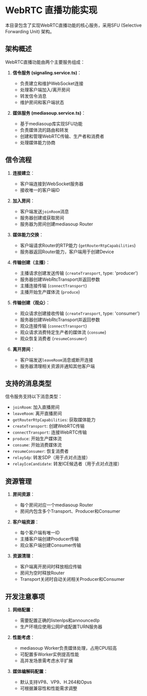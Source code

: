 # WebRTC 直播功能实现

本目录包含了实现WebRTC直播功能的核心服务，采用SFU (Selective Forwarding Unit) 架构。

## 架构概述

WebRTC直播功能由两个主要服务组成：

1. **信令服务 (signaling.service.ts)**：
   - 负责建立和维护WebSocket连接
   - 处理客户端加入/离开房间
   - 转发信令消息
   - 维护房间和客户端状态

2. **媒体服务 (mediasoup.service.ts)**：
   - 基于mediasoup库实现SFU功能
   - 负责媒体流的路由和转发
   - 创建和管理WebRTC传输、生产者和消费者
   - 处理媒体能力协商

## 信令流程

1. **连接建立**：
   - 客户端连接到WebSocket服务器
   - 接收唯一的客户端ID

2. **加入房间**：
   - 客户端发送`joinRoom`消息
   - 服务器创建或获取房间
   - 服务器为房间创建mediasoup Router

3. **媒体能力交换**：
   - 客户端请求Router的RTP能力 (`getRouterRtpCapabilities`)
   - 服务器返回Router能力，客户端用于创建Device

4. **传输创建（主播）**：
   - 主播请求创建发送传输 (`createTransport`, type: 'producer')
   - 服务器创建WebRtcTransport并返回参数
   - 主播连接传输 (`connectTransport`)
   - 主播开始生产媒体流 (`produce`)

5. **传输创建（观众）**：
   - 观众请求创建接收传输 (`createTransport`, type: 'consumer')
   - 服务器创建WebRtcTransport并返回参数
   - 观众连接传输 (`connectTransport`)
   - 观众请求消费特定生产者的媒体流 (`consume`)
   - 观众恢复消费者 (`resumeConsumer`)

6. **离开房间**：
   - 客户端发送`leaveRoom`消息或断开连接
   - 服务器清理相关资源并通知其他客户端

## 支持的消息类型

信令服务支持以下消息类型：

- `joinRoom`: 加入直播房间
- `leaveRoom`: 离开直播房间
- `getRouterRtpCapabilities`: 获取媒体能力
- `createTransport`: 创建WebRTC传输
- `connectTransport`: 连接WebRTC传输
- `produce`: 开始生产媒体流
- `consume`: 开始消费媒体流
- `resumeConsumer`: 恢复消费者
- `relaySdp`: 转发SDP（用于点对点连接）
- `relayIceCandidate`: 转发ICE候选者（用于点对点连接）

## 资源管理

1. **房间资源**：
   - 每个房间对应一个mediasoup Router
   - 房间内包含多个Transport、Producer和Consumer

2. **客户端资源**：
   - 每个客户端有唯一ID
   - 主播客户端创建Producer传输
   - 观众客户端创建Consumer传输

3. **资源清理**：
   - 客户端离开房间时释放相应传输
   - 房间为空时释放Router
   - Transport关闭时自动关闭相关Producer和Consumer

## 开发注意事项

1. **网络配置**：
   - 需要配置正确的listenIps和announcedIp
   - 生产环境应使用公网IP或配置TURN服务器

2. **性能考虑**：
   - mediasoup Worker负责媒体处理，占用CPU较高
   - 可配置多Worker实例提高性能
   - 高并发场景需考虑水平扩展

3. **媒体编解码配置**：
   - 默认支持VP8、VP9、H.264和Opus
   - 可根据兼容性和性能需求调整 
